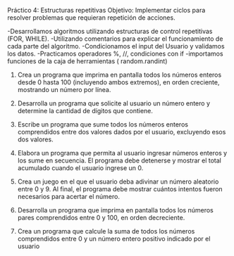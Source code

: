 Práctico 4: Estructuras repetitivas
Objetivo:
Implementar ciclos para resolver problemas que requieran repetición de
acciones.

-Desarrollamos algoritmos utilizando estructuras de control repetitivas (FOR, WHILE).
-Utilizando comentarios para explicar el funcionamiento de cada parte del algoritmo.
-Condicionamos el input del Usuario y validamos los datos.
-Practicamos operadores %, //, condiciones con if
-importamos funciones de la caja de herramientas ( random.randint)

1) Crea un programa que imprima en pantalla todos los números enteros desde 0 hasta 100
(incluyendo ambos extremos), en orden creciente, mostrando un número por línea.

3) Desarrolla un programa que solicite al usuario un número entero y determine la cantidad de
dígitos que contiene.

5) Escribe un programa que sume todos los números enteros comprendidos entre dos valores
dados por el usuario, excluyendo esos dos valores.

7) Elabora un programa que permita al usuario ingresar números enteros y los sume en
secuencia. El programa debe detenerse y mostrar el total acumulado cuando el usuario ingrese
un 0.

9) Crea un juego en el que el usuario deba adivinar un número aleatorio entre 0 y 9. Al final, el
programa debe mostrar cuántos intentos fueron necesarios para acertar el número.

11) Desarrolla un programa que imprima en pantalla todos los números pares comprendidos entre 0 y 100, en orden decreciente.
12) Crea un programa que calcule la suma de todos los números comprendidos entre 0 y un número entero positivo indicado por el usuario
